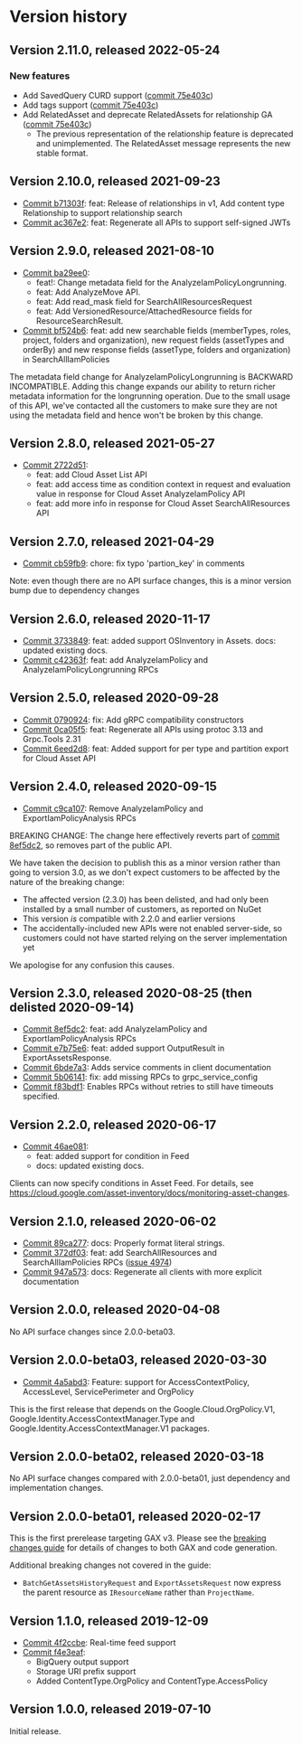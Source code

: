 # Version history

## Version 2.11.0, released 2022-05-24

### New features

- Add SavedQuery CURD support ([commit 75e403c](https://github.com/googleapis/google-cloud-dotnet/commit/75e403caf6aa0a79b33d4e308d0dbfa97fa80a7d))
- Add tags support ([commit 75e403c](https://github.com/googleapis/google-cloud-dotnet/commit/75e403caf6aa0a79b33d4e308d0dbfa97fa80a7d))
- Add RelatedAsset and deprecate RelatedAssets for relationship GA ([commit 75e403c](https://github.com/googleapis/google-cloud-dotnet/commit/75e403caf6aa0a79b33d4e308d0dbfa97fa80a7d))
  - The previous representation of the relationship feature is deprecated and unimplemented. The RelatedAsset message represents the new stable format.
## Version 2.10.0, released 2021-09-23

- [Commit b71303f](https://github.com/googleapis/google-cloud-dotnet/commit/b71303f): feat: Release of relationships in v1, Add content type Relationship to support relationship search
- [Commit ac367e2](https://github.com/googleapis/google-cloud-dotnet/commit/ac367e2): feat: Regenerate all APIs to support self-signed JWTs

## Version 2.9.0, released 2021-08-10

- [Commit ba29ee0](https://github.com/googleapis/google-cloud-dotnet/commit/ba29ee0):
  - feat!: Change metadata field for the AnalyzeIamPolicyLongrunning.
  - feat: Add AnalyzeMove API.
  - feat: Add read_mask field for SearchAllResourcesRequest
  - feat: Add VersionedResource/AttachedResource fields for ResourceSearchResult.
- [Commit bf524b6](https://github.com/googleapis/google-cloud-dotnet/commit/bf524b6): feat: add new searchable fields (memberTypes, roles, project, folders and organization), new request fields (assetTypes and orderBy) and new response fields (assetType, folders and organization) in SearchAllIamPolicies

The metadata field change for AnalyzeIamPolicyLongrunning is
BACKWARD INCOMPATIBLE. Adding this change expands our ability to
return richer metadata information for the longrunning operation.
Due to the small usage of this API, we've contacted all the
customers to make sure they are not using the metadata field and
hence won't be broken by this change.

## Version 2.8.0, released 2021-05-27

- [Commit 2722d51](https://github.com/googleapis/google-cloud-dotnet/commit/2722d51):
  - feat: add Cloud Asset List API
  - feat: add access time as condition context in request and evaluation value in response for Cloud Asset AnalyzeIamPolicy API
  - feat: add more info in response for Cloud Asset SearchAllResources API

## Version 2.7.0, released 2021-04-29

- [Commit cb59fb9](https://github.com/googleapis/google-cloud-dotnet/commit/cb59fb9): chore: fix typo 'partion_key' in comments

Note: even though there are no API surface changes, this is a minor
version bump due to dependency changes

## Version 2.6.0, released 2020-11-17

- [Commit 3733849](https://github.com/googleapis/google-cloud-dotnet/commit/3733849): feat: added support OSInventory in Assets. docs: updated existing docs.
- [Commit c42363f](https://github.com/googleapis/google-cloud-dotnet/commit/c42363f): feat: add AnalyzeIamPolicy and AnalyzeIamPolicyLongrunning RPCs

## Version 2.5.0, released 2020-09-28

- [Commit 0790924](https://github.com/googleapis/google-cloud-dotnet/commit/0790924): fix: Add gRPC compatibility constructors
- [Commit 0ca05f5](https://github.com/googleapis/google-cloud-dotnet/commit/0ca05f5): feat: Regenerate all APIs using protoc 3.13 and Grpc.Tools 2.31
- [Commit 6eed2d8](https://github.com/googleapis/google-cloud-dotnet/commit/6eed2d8): feat: Added support for per type and partition export for Cloud Asset API

## Version 2.4.0, released 2020-09-15

- [Commit c9ca107](https://github.com/googleapis/google-cloud-dotnet/commit/c9ca107): Remove AnalyzeIamPolicy and ExportIamPolicyAnalysis RPCs

BREAKING CHANGE: The change here effectively reverts part of [commit 8ef5dc2](https://github.com/googleapis/google-cloud-dotnet/commit/8ef5dc2),
so removes part of the public API.

We have taken the decision to publish this as a minor version rather than going to version 3.0, as we don't expect customers to be affected by the nature of the breaking change:

- The affected version (2.3.0) has been delisted, and had only been installed by a small number of customers, as reported on NuGet
- This version *is* compatible with 2.2.0 and earlier versions
- The accidentally-included new APIs were not enabled server-side, so customers could not have started relying on the server implementation yet

We apologise for any confusion this causes.

## Version 2.3.0, released 2020-08-25 (then delisted 2020-09-14)

- [Commit 8ef5dc2](https://github.com/googleapis/google-cloud-dotnet/commit/8ef5dc2): feat: add AnalyzeIamPolicy and ExportIamPolicyAnalysis RPCs
- [Commit e7b75e6](https://github.com/googleapis/google-cloud-dotnet/commit/e7b75e6): feat: added support OutputResult in ExportAssetsResponse.
- [Commit 6bde7a3](https://github.com/googleapis/google-cloud-dotnet/commit/6bde7a3): Adds service comments in client documentation
- [Commit 5b06141](https://github.com/googleapis/google-cloud-dotnet/commit/5b06141): fix: add missing RPCs to grpc_service_config
- [Commit f83bdf1](https://github.com/googleapis/google-cloud-dotnet/commit/f83bdf1): Enables RPCs without retries to still have timeouts specified.

## Version 2.2.0, released 2020-06-17

- [Commit 46ae081](https://github.com/googleapis/google-cloud-dotnet/commit/46ae081):
  - feat: added support for condition in Feed
  - docs: updated existing docs.
 
Clients can now specify conditions in Asset Feed. For details, see https://cloud.google.com/asset-inventory/docs/monitoring-asset-changes.

## Version 2.1.0, released 2020-06-02

- [Commit 89ca277](https://github.com/googleapis/google-cloud-dotnet/commit/89ca277): docs: Properly format literal strings.
- [Commit 372df03](https://github.com/googleapis/google-cloud-dotnet/commit/372df03): feat: add SearchAllResources and SearchAllIamPolicies RPCs ([issue 4974](https://github.com/googleapis/google-cloud-dotnet/issues/4974))
- [Commit 947a573](https://github.com/googleapis/google-cloud-dotnet/commit/947a573): docs: Regenerate all clients with more explicit documentation

## Version 2.0.0, released 2020-04-08

No API surface changes since 2.0.0-beta03.

## Version 2.0.0-beta03, released 2020-03-30

- [Commit 4a5abd3](https://github.com/googleapis/google-cloud-dotnet/commit/4a5abd3): Feature: support for AccessContextPolicy, AccessLevel, ServicePerimeter and OrgPolicy

This is the first release that depends on the
Google.Cloud.OrgPolicy.V1, Google.Identity.AccessContextManager.Type
and Google.Identity.AccessContextManager.V1 packages.

## Version 2.0.0-beta02, released 2020-03-18

No API surface changes compared with 2.0.0-beta01, just dependency
and implementation changes.

## Version 2.0.0-beta01, released 2020-02-17

This is the first prerelease targeting GAX v3. Please see the [breaking changes
guide](https://cloud.google.com/dotnet/docs/reference/help/breaking-gax2)
for details of changes to both GAX and code generation.

Additional breaking changes not covered in the guide:

- `BatchGetAssetsHistoryRequest` and `ExportAssetsRequest` now express the parent resource as `IResourceName` rather than `ProjectName`.

## Version 1.1.0, released 2019-12-09

- [Commit 4f2ccbe](https://github.com/googleapis/google-cloud-dotnet/commit/4f2ccbe): Real-time feed support
- [Commit f4e3eaf](https://github.com/googleapis/google-cloud-dotnet/commit/f4e3eaf):
  - BigQuery output support
  - Storage URI prefix support
  - Added ContentType.OrgPolicy and ContentType.AccessPolicy

## Version 1.0.0, released 2019-07-10

Initial release.
